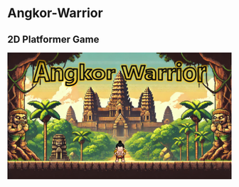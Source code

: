 # Angkor-Warrior
## 2D Platformer Game
![Background](https://github.com/MeanDiamand/Angkor-Warrior/raw/main/Assets/Art/Background.png)
